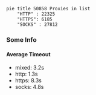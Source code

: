 
```mermaid
pie title 50858 Proxies in list
    "HTTP" : 22325
    "HTTPS": 6185
    "SOCKS" : 27812
```

### Some Info
#### Average Timeout

- mixed: 3.2s
- http: 1.3s
- https: 8.3s
- socks: 4.8s